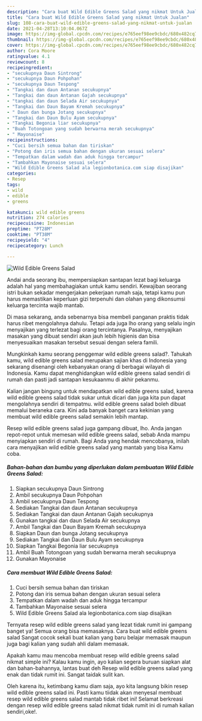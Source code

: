 ```yaml
---
description: "Cara buat Wild Edible Greens Salad yang nikmat Untuk Jualan"
title: "Cara buat Wild Edible Greens Salad yang nikmat Untuk Jualan"
slug: 108-cara-buat-wild-edible-greens-salad-yang-nikmat-untuk-jualan
date: 2021-04-28T13:10:04.067Z
image: https://img-global.cpcdn.com/recipes/e765eef98ee9cbdc/680x482cq70/wild-edible-greens-salad-foto-resep-utama.jpg
thumbnail: https://img-global.cpcdn.com/recipes/e765eef98ee9cbdc/680x482cq70/wild-edible-greens-salad-foto-resep-utama.jpg
cover: https://img-global.cpcdn.com/recipes/e765eef98ee9cbdc/680x482cq70/wild-edible-greens-salad-foto-resep-utama.jpg
author: Cora Moore
ratingvalue: 4.1
reviewcount: 8
recipeingredient:
- "secukupnya Daun Sintrong"
- "secukupnya Daun Pohpohan"
- "secukupnya Daun Tespong"
- "Tangkai dan daun Antanan secukupnya"
- "Tangkai dan daun Antanan Gajah secukupnya"
- "tangkai dan daun Selada Air secukupnya"
- "Tangkai dan Daun Bayam Kremah secukupnya"
- " Daun dan bunga Jotang secukupnya"
- "Tangkai dan Daun Bulu Ayam secukupnya"
- "Tangkai Begonia liar secukupnya"
- "Buah Totongoan yang sudah berwarna merah secukupnya"
- " Mayonaise"
recipeinstructions:
- "Cuci bersih semua bahan dan tiriskan"
- "Potong dan iris semua bahan dengan ukuran sesuai selera"
- "Tempatkan dalam wadah dan aduk hingga tercampur"
- "Tambahkan Mayonaise sesuai selera"
- "Wild Edible Greens Salad ala legionbotanica.com siap disajikan"
categories:
- Resep
tags:
- wild
- edible
- greens

katakunci: wild edible greens 
nutrition: 274 calories
recipecuisine: Indonesian
preptime: "PT28M"
cooktime: "PT38M"
recipeyield: "4"
recipecategory: Lunch

---
```



![Wild Edible Greens Salad](https://img-global.cpcdn.com/recipes/e765eef98ee9cbdc/680x482cq70/wild-edible-greens-salad-foto-resep-utama.jpg)

Andai anda seorang ibu, mempersiapkan santapan lezat bagi keluarga adalah hal yang membahagiakan untuk kamu sendiri. Kewajiban seorang istri bukan sekadar mengerjakan pekerjaan rumah saja, tetapi kamu pun harus memastikan keperluan gizi terpenuhi dan olahan yang dikonsumsi keluarga tercinta wajib mantab.

Di masa  sekarang, anda sebenarnya bisa membeli panganan praktis tidak harus ribet mengolahnya dahulu. Tetapi ada juga lho orang yang selalu ingin menyajikan yang terlezat bagi orang tercintanya. Pasalnya, menyajikan masakan yang dibuat sendiri akan jauh lebih higienis dan bisa menyesuaikan masakan tersebut sesuai dengan selera famili. 



Mungkinkah kamu seorang penggemar wild edible greens salad?. Tahukah kamu, wild edible greens salad merupakan sajian khas di Indonesia yang sekarang disenangi oleh kebanyakan orang di berbagai wilayah di Indonesia. Kamu dapat menghidangkan wild edible greens salad sendiri di rumah dan pasti jadi santapan kesukaanmu di akhir pekanmu.

Kalian jangan bingung untuk mendapatkan wild edible greens salad, karena wild edible greens salad tidak sukar untuk dicari dan juga kita pun dapat mengolahnya sendiri di tempatmu. wild edible greens salad boleh dibuat memalui beraneka cara. Kini ada banyak banget cara kekinian yang membuat wild edible greens salad semakin lebih mantap.

Resep wild edible greens salad juga gampang dibuat, lho. Anda jangan repot-repot untuk memesan wild edible greens salad, sebab Anda mampu menyiapkan sendiri di rumah. Bagi Anda yang hendak mencobanya, inilah cara menyajikan wild edible greens salad yang mantab yang bisa Kamu coba.

<!--inarticleads1-->

##### Bahan-bahan dan bumbu yang diperlukan dalam pembuatan Wild Edible Greens Salad:

1. Siapkan secukupnya Daun Sintrong
1. Ambil secukupnya Daun Pohpohan
1. Ambil secukupnya Daun Tespong
1. Sediakan Tangkai dan daun Antanan secukupnya
1. Sediakan Tangkai dan daun Antanan Gajah secukupnya
1. Gunakan tangkai dan daun Selada Air secukupnya
1. Ambil Tangkai dan Daun Bayam Kremah secukupnya
1. Siapkan  Daun dan bunga Jotang secukupnya
1. Sediakan Tangkai dan Daun Bulu Ayam secukupnya
1. Siapkan Tangkai Begonia liar secukupnya
1. Ambil Buah Totongoan yang sudah berwarna merah secukupnya
1. Gunakan  Mayonaise




<!--inarticleads2-->

##### Cara membuat Wild Edible Greens Salad:

1. Cuci bersih semua bahan dan tiriskan
1. Potong dan iris semua bahan dengan ukuran sesuai selera
1. Tempatkan dalam wadah dan aduk hingga tercampur
1. Tambahkan Mayonaise sesuai selera
1. Wild Edible Greens Salad ala legionbotanica.com siap disajikan




Ternyata resep wild edible greens salad yang lezat tidak rumit ini gampang banget ya! Semua orang bisa memasaknya. Cara buat wild edible greens salad Sangat cocok sekali buat kalian yang baru belajar memasak maupun juga bagi kalian yang sudah ahli dalam memasak.

Apakah kamu mau mencoba membuat resep wild edible greens salad nikmat simple ini? Kalau kamu ingin, ayo kalian segera buruan siapkan alat dan bahan-bahannya, lantas buat deh Resep wild edible greens salad yang enak dan tidak rumit ini. Sangat taidak sulit kan. 

Oleh karena itu, ketimbang kamu diam saja, ayo kita langsung bikin resep wild edible greens salad ini. Pasti kamu tiidak akan menyesal membuat resep wild edible greens salad mantab tidak ribet ini! Selamat berkreasi dengan resep wild edible greens salad nikmat tidak rumit ini di rumah kalian sendiri,oke!.

